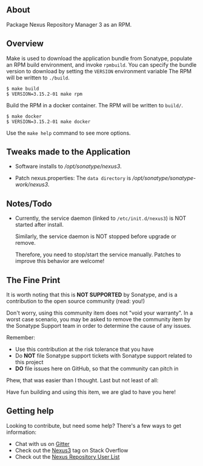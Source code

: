 About
-----

Package Nexus Repository Manager 3 as an RPM.

Overview
--------

Make is used to download the application bundle from Sonatype, populate an RPM build
environment, and invoke `rpmbuild`.
You can specify the bundle version to download by setting the `VERSION` environment variable 
The RPM will be written to `./build`.

```
$ make build
$ VERSION=3.15.2-01 make rpm
```

Build the RPM in a docker container.  The RPM will be written to `build/`.

```
$ make docker
$ VERSION=3.15.2-01 make docker
```

Use the `make help` command to see more options.

Tweaks made to the Application
------------------------------

* Software installs to */opt/sonatype/nexus3*.

* Patch nexus.properties: The `data directory` is */opt/sonatype/sonatype-work/nexus3*.


Notes/Todo
----------

* Currently, the service daemon (linked to `/etc/init.d/nexus3`) is NOT started after install.
  
  Similarly, the service daemon is NOT stopped before upgrade or remove.
  
  Therefore, you need to stop/start the service manually. Patches to improve this behavior are welcome!  

## The Fine Print

It is worth noting that this is **NOT SUPPORTED** by Sonatype, and is a contribution to the open source community (read: you!)

Don't worry, using this community item does not "void your warranty". In a worst case scenario, you may be asked to 
remove the community item by the Sonatype Support team in order to determine the cause of any issues.

Remember:

* Use this contribution at the risk tolerance that you have
* Do **NOT** file Sonatype support tickets with Sonatype support related to this project
* **DO** file issues here on GitHub, so that the community can pitch in

Phew, that was easier than I thought. Last but not least of all:

Have fun building and using this item, we are glad to have you here!

## Getting help

Looking to contribute, but need some help? There's a few ways to get information:

* Chat with us on [Gitter](https://gitter.im/sonatype/nexus-developers)
* Check out the [Nexus3](http://stackoverflow.com/questions/tagged/nexus3) tag on Stack Overflow
* Check out the [Nexus Repository User List](https://groups.google.com/a/glists.sonatype.com/forum/?hl=en#!forum/nexus-users)
